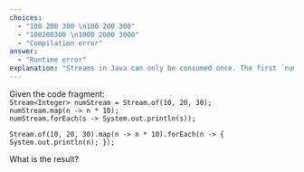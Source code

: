 ```yaml
---
choices:
  - "100 200 300 \n100 200 300"
  - "100200300 \n1000 2000 3000"
  - "Compilation error"
answer:
  - "Runtime error"
explanation: "Streams in Java can only be consumed once. The first `numStream` is partially processed with `map`, but the mapped stream is discarded. When `forEach` is called on the same original stream object, it throws a `java.lang.IllegalStateException` at runtime because the stream was already operated upon or closed. The second `Stream.of(...).map(...).forEach(...)` chain would work, but the first part causes the error before it executes."
---
```


Given the code fragment:  
`Stream<Integer> numStream = Stream.of(10, 20, 30);`  
`numStream.map(n -> n * 10);`  
`numStream.forEach(s -> System.out.println(s));`  

`Stream.of(10, 20, 30).map(n -> n * 10).forEach(n -> { System.out.println(n); });`  

What is the result?
